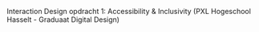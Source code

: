 Interaction Design opdracht 1: Accessibility & Inclusivity (PXL Hogeschool Hasselt - Graduaat Digital Design)
